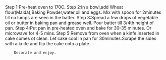 Step 1:Pre-heat oven to 170C.
Step 2:In a bowl,add Wheat flour(Maida),Baking Powder,water,oil and eggs.
       Mix with spoon for 2minutes till no lumps are seen in the batter.
Step 3:Spread a few drops of vegetable oil or butter in baking pan and grease well.
       Pour batter till 3/4th height of pan.
Step 4:Put pan in pre-heated oven and bake for 30-35 minutes.
       Or microwave for 4-5 mins.
Step 5:Remove from oven when a kinfe inserted in cake comes ot clean.
       Let cake cool in pan for 30minutes.Scrape the sides with a knife
       and flip the cake onto a plate.

        Decorate and enjoy.                     
